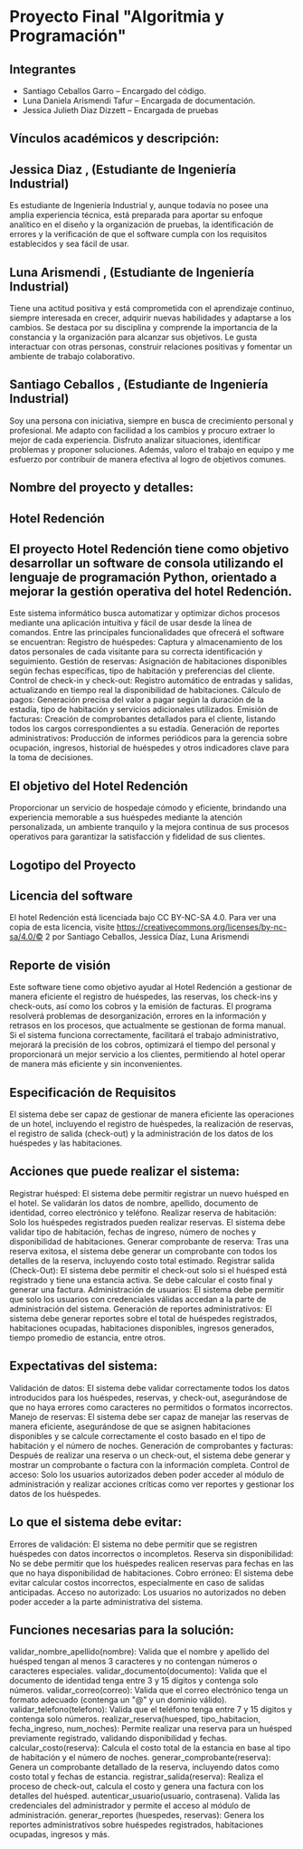 # Proyecto Final "Algoritmia y Programación" 

## Integrantes 

- Santiago Ceballos Garro – Encargado del código. 
- Luna Daniela Arismendi Tafur – Encargada de documentación. 
- Jessica Julieth Diaz Dizzett – Encargada de pruebas 

## Vínculos académicos y descripción: 

## Jessica Diaz , (Estudiante de Ingeniería Industrial) 

Es estudiante de Ingeniería Industrial y, aunque todavía no posee una amplia experiencia técnica, está preparada para aportar su enfoque analítico en el diseño y la organización de pruebas, la identificación de errores y la verificación de que el software cumpla con los requisitos establecidos y sea fácil de usar. 

## Luna Arismendi , (Estudiante de Ingeniería Industrial) 

Tiene una actitud positiva y está comprometida con el aprendizaje continuo, siempre interesada en crecer, adquirir nuevas habilidades y adaptarse a los cambios. Se destaca por su disciplina y comprende la importancia de la constancia y la organización para alcanzar sus objetivos. Le gusta interactuar con otras personas, construir relaciones positivas y fomentar un ambiente de trabajo colaborativo. 

## Santiago Ceballos , (Estudiante de Ingeniería Industrial) 

Soy una persona con iniciativa, siempre en busca de crecimiento personal y profesional. Me adapto con facilidad a los cambios y procuro extraer lo mejor de cada experiencia. Disfruto analizar situaciones, identificar problemas y proponer soluciones. Además, valoro el trabajo en equipo y me esfuerzo por contribuir de manera efectiva al logro de objetivos comunes. 

## Nombre del proyecto y detalles: 

## Hotel Redención 

## El proyecto Hotel Redención tiene como objetivo desarrollar un software de consola utilizando el lenguaje de programación Python, orientado a mejorar la gestión operativa del hotel Redención.  

Este sistema informático busca automatizar y optimizar dichos procesos mediante una aplicación intuitiva y fácil de usar desde la línea de comandos. Entre las principales funcionalidades que ofrecerá el software se encuentran: Registro de huéspedes: Captura y almacenamiento de los datos personales de cada visitante para su correcta identificación y seguimiento. Gestión de reservas: Asignación de habitaciones disponibles según fechas específicas, tipo de habitación y preferencias del cliente. Control de check-in y check-out: Registro automático de entradas y salidas, actualizando en tiempo real la disponibilidad de habitaciones. Cálculo de pagos: Generación precisa del valor a pagar según la duración de la estadía, tipo de habitación y servicios adicionales utilizados. Emisión de facturas: Creación de comprobantes detallados para el cliente, listando todos los cargos correspondientes a su estadía. Generación de reportes administrativos: Producción de informes periódicos para la gerencia sobre ocupación, ingresos, historial de huéspedes y otros indicadores clave para la toma de decisiones.  

## El objetivo del Hotel Redención 

Proporcionar un servicio de hospedaje cómodo y eficiente, brindando una experiencia memorable a sus huéspedes mediante la atención personalizada, un ambiente tranquilo y la mejora continua de sus procesos operativos para garantizar la satisfacción y fidelidad de sus clientes. 

## Logotipo del Proyecto 

## Licencia del software 

El hotel Redención está licenciada bajo CC BY-NC-SA 4.0. Para ver una copia de esta licencia, visite https://creativecommons.org/licenses/by-nc-sa/4.0/© 2 por Santiago Ceballos, Jessica Díaz, Luna Arismendi 

## Reporte de visión 

Este software tiene como objetivo ayudar al Hotel Redención a gestionar de manera eficiente el registro de huéspedes, las reservas, los check-ins y check-outs, así como los cobros y la emisión de facturas. El programa resolverá problemas de desorganización, errores en la información y retrasos en los procesos, que actualmente se gestionan de forma manual. Si el sistema funciona correctamente, facilitará el trabajo administrativo, mejorará la precisión de los cobros, optimizará el tiempo del personal y proporcionará un mejor servicio a los clientes, permitiendo al hotel operar de manera más eficiente y sin inconvenientes. 

## Especificación de Requisitos 

El sistema debe ser capaz de gestionar de manera eficiente las operaciones de un hotel, incluyendo el registro de huéspedes, la realización de reservas, el registro de salida (check-out) y la administración de los datos de los huéspedes y las habitaciones. 

## Acciones que puede realizar el sistema: 

Registrar huésped: El sistema debe permitir registrar un nuevo huésped en el hotel. Se validarán los datos de nombre, apellido, documento de identidad, correo electrónico y teléfono. 
Realizar reserva de habitación: Solo los huéspedes registrados pueden realizar reservas. El sistema debe validar tipo de habitación, fechas de ingreso, número de noches y disponibilidad de habitaciones. Generar comprobante de reserva: Tras una reserva exitosa, el sistema debe generar un comprobante con todos los detalles de la reserva, incluyendo costo total estimado. 
Registrar salida (Check-Out): El sistema debe permitir el check-out solo si el huésped está registrado y tiene una estancia activa. 
Se debe calcular el costo final y generar una factura. 
Administración de usuarios: El sistema debe permitir que solo los usuarios con credenciales válidas accedan a la parte de administración del sistema. 
Generación de reportes administrativos: El sistema debe generar reportes sobre el total de huéspedes registrados, habitaciones ocupadas, habitaciones disponibles, ingresos generados, tiempo promedio de estancia, entre otros.  

## Expectativas del sistema: 

Validación de datos: El sistema debe validar correctamente todos los datos introducidos para los huéspedes, reservas, y check-out, asegurándose de que no haya errores como caracteres no permitidos o formatos incorrectos. Manejo de reservas: El sistema debe ser capaz de manejar las reservas de manera eficiente, asegurándose de que se asignen habitaciones disponibles y se calcule correctamente el costo basado en el tipo de habitación y el número de noches. Generación de comprobantes y facturas: Después de realizar una reserva o un check-out, el sistema debe generar y mostrar un comprobante o factura con la información completa. Control de acceso: Solo los usuarios autorizados deben poder acceder al módulo de administración y realizar acciones críticas como ver reportes y gestionar los datos de los huéspedes. 

## Lo que el sistema debe evitar: 

Errores de validación: El sistema no debe permitir que se registren huéspedes con datos incorrectos o incompletos. Reserva sin disponibilidad: No se debe permitir que los huéspedes realicen reservas para fechas en las que no haya disponibilidad de habitaciones. Cobro erróneo: El sistema debe evitar calcular costos incorrectos, especialmente en caso de salidas anticipadas. Acceso no autorizado: Los usuarios no autorizados no deben poder acceder a la parte administrativa del sistema. 

## Funciones necesarias para la solución: 

validar_nombre_apellido(nombre): Valida que el nombre y apellido del huésped tengan al menos 3 caracteres y no contengan números o caracteres especiales. 
validar_documento(documento): Valida que el documento de identidad tenga entre 3 y 15 dígitos y contenga solo números. 
validar_correo(correo): Valida que el correo electrónico tenga un formato adecuado (contenga un "@" y un dominio válido). 
validar_telefono(telefono): Valida que el teléfono tenga entre 7 y 15 dígitos y contenga solo números. 
realizar_reserva(huesped, tipo_habitacion, fecha_ingreso, num_noches): Permite realizar una reserva para un huésped previamente registrado, validando disponibilidad y fechas. 
calcular_costo(reserva): Calcula el costo total de la estancia en base al tipo de habitación y el número de noches. generar_comprobante(reserva): Genera un comprobante detallado de la reserva, incluyendo datos como costo total y fechas de estancia. registrar_salida(reserva): Realiza el proceso de check-out, calcula el costo y genera una factura con los detalles del huésped. 
autenticar_usuario(usuario, contrasena). Valida las credenciales del administrador y permite el acceso al módulo de administración. 
generar_reportes (huespedes, reservas): Genera los reportes administrativos sobre huéspedes registrados, habitaciones ocupadas, ingresos y más. 
